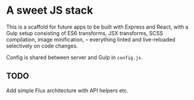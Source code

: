 
A sweet JS stack
================

This is a scaffold for future apps to be built with Express and React, with a Gulp setup consisting of ES6 transforms, JSX transforms, SCSS compilation, image minification, – everything linted and live-reloaded selectively on code changes.

Config is shared between server and Gulp in `config.js`.

TODO
----

Add simple Flux architecture with API helpers etc.
